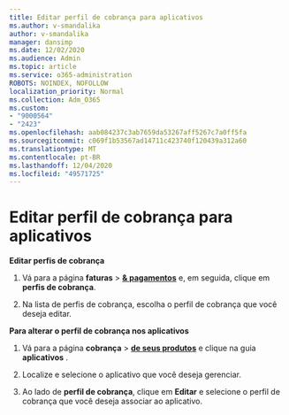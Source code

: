 ```yaml
---
title: Editar perfil de cobrança para aplicativos
ms.author: v-smandalika
author: v-smandalika
manager: dansimp
ms.date: 12/02/2020
ms.audience: Admin
ms.topic: article
ms.service: o365-administration
ROBOTS: NOINDEX, NOFOLLOW
localization_priority: Normal
ms.collection: Adm_O365
ms.custom:
- "9000564"
- "2423"
ms.openlocfilehash: aab084237c3ab7659da53267aff5267c7a0ff5fa
ms.sourcegitcommit: c069f1b53567ad14711c423740f120439a312a60
ms.translationtype: MT
ms.contentlocale: pt-BR
ms.lasthandoff: 12/04/2020
ms.locfileid: "49571725"
---
```

# <a name="edit-billing-profile-for-apps"></a>Editar perfil de cobrança para aplicativos

**Editar perfis de cobrança**

1. Vá para a página **faturas**  >  **[& pagamentos](https://go.microsoft.com/fwlink/p/?linkid=848039)** e, em seguida, clique em **perfis de cobrança**.

2. Na lista de perfis de cobrança, escolha o perfil de cobrança que você deseja editar.

**Para alterar o perfil de cobrança nos aplicativos**

1. Vá para a página **cobrança**  >  **[de seus produtos](https://go.microsoft.com/fwlink/p/?linkid=842054)** e clique na guia **aplicativos** .

2. Localize e selecione o aplicativo que você deseja gerenciar.  

3. Ao lado de **perfil de cobrança**, clique em **Editar** e selecione o perfil de cobrança que você deseja associar ao aplicativo.